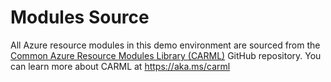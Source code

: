 # Modules Source

All Azure resource modules in this demo environment are sourced from the [Common Azure Resource Modules Library (CARML)](https://github.com/Azure/ResourceModules) GitHub repository. You can learn more about CARML at https://aka.ms/carml